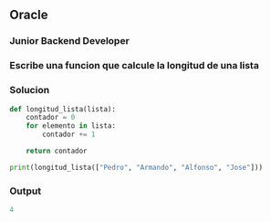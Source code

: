 ## Oracle

### Junior Backend Developer

### Escribe una funcion que calcule la longitud de una lista

### Solucion 

```py
def longitud_lista(lista):
    contador = 0
    for elemento in lista:
        contador += 1

    return contador

print(longitud_lista(["Pedro", "Armando", "Alfonso", "Jose"]))
```

### Output

```py
4
```


